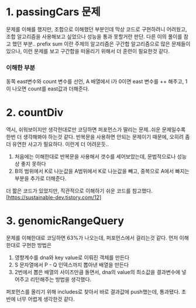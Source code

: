 # 1. passingCars 문제

문제를 이해를 했지만, 조합으로 이해했던 부분인데 막상 코드로 구현하려니 어려웠고, 조합 알고리즘을 사용해보고 싶었으나 성능을 통과 못할거란 판단.
다른 이의 풀이를 참고 했던 부분.. prefix sum 이란 주제의 알고리즘은 구간합 알고리즘으로 많은 문제들이 있으나, 이런 문제를 보고 구간합을 떠올리기 위해서 더 훈련이 필요한것 같다.

### 이해한 부분

동쪽 east변수와 count 변수를 선언, A 배열에서 i가 0이면 east 변수를 ++ 해주고, 1이 나오면 count를 east값과 더해준다.

# 2. countDiv

역시, 쉬워보이지만 생각한대로만 코딩하면 퍼포먼스가 딸리는 문제..쉬운 문제일수록 한번 더 생각해봐야 하는것 같다. 반복문을 사용하면 안되는 문제이기 때문에, 오히려 좀 더 유연한 사고가 필요하다. 이런게 더 어려운듯..

1. 처음에는 이해한대로 반복문을 사용해서 갯수를 세어보았는데, 문법적으로나 성능상 좋지 못하다
2. B의 범위에서 K로 나눈값을 A범위에서 K로 나눈값을 빼고, 중복으로 A에서 빠지는 부분을 추가로 더해준다.

더 짧은 코드가 있었지만, 직관적으로 이해하기 쉬운 코드를 참고했다.
[https://sustainable-dev.tistory.com/12]

# 3. genomicRangeQuery

문제를 이해한대로 코딩하면 63%가 나오는데, 퍼포먼스에서 걸리는것 같다. 먼저 이해한대로 구현한 방법은

1. 영향계수를 dna와 key value로 이뤄진 객체를 만든다
2. S 문자열에서 P - Q 인덱스까지 뽑아낸 배열을 만든다
3. 2번에서 뽑은 배열의 사이즈만큼 돌면서, dna의 value의 최소값을 결과변수에 넣어주고 리턴해주는 방법을 생각했다.

퍼포먼스를 올리기 위해 includes로 찾아서 바로 결과값에 push했는데, 통과됐다. 초반에 너무 어렵게 생각한것 같다.
